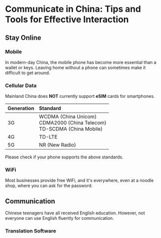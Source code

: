 # Communicate in China: Tips and Tools for Effective Interaction

## Stay Online

### Mobile

In modern-day China, the mobile phone has become more essential than a wallet or keys. Leaving home without a phone can sometimes make it difficult to get around.

### Cellular Data

Mainland China does **NOT** currently support **eSIM** cards for smartphones.

| Generation | Standard                                                                |
| :--------- | :---------------------------------------------------------------------- |
| 3G         | WCDMA (China Unicom)<br/>CDMA2000 (China Telecom)<br/>TD-SCDMA (China Mobile) |
| 4G         | TD-LTE                                                                  |
| 5G         | NR (New Radio)                                                          |

Please check if your phone supports the above standards.

### WiFi

Most businesses provide free WiFi, and it's everywhere, even at a noodle shop, where you can ask for the password.

## Communication

Chinese teenagers have all received English education. However, not everyone can use English fluently for communication.

### Translation Software